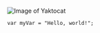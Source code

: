 # 
![Image of Yaktocat](https://octodex.github.com/images/yaktocat.png)
```
var myVar = "Hello, world!";
```
